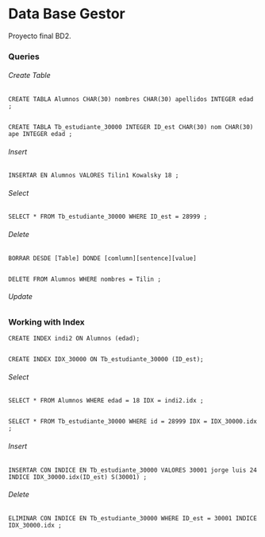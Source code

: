 
Data Base Gestor
================

Proyecto final BD2.

### Queries


###### Create Table

    CREATE TABLA Alumnos CHAR(30) nombres CHAR(30) apellidos INTEGER edad ;


    CREATE TABLA Tb_estudiante_30000 INTEGER ID_est CHAR(30) nom CHAR(30) ape INTEGER edad ;

###### Insert

    INSERTAR EN Alumnos VALORES Tilin1 Kowalsky 18 ;

###### Select

    SELECT * FROM Tb_estudiante_30000 WHERE ID_est = 28999 ;

###### Delete

    BORRAR DESDE [Table] DONDE [comlumn][sentence][value]


    DELETE FROM Alumnos WHERE nombres = Tilin ;

###### Update


### Working with Index

    CREATE INDEX indi2 ON Alumnos (edad);


    CREATE INDEX IDX_30000 ON Tb_estudiante_30000 (ID_est);

###### Select

    SELECT * FROM Alumnos WHERE edad = 18 IDX = indi2.idx ;


    SELECT * FROM Tb_estudiante_30000 WHERE id = 28999 IDX = IDX_30000.idx ;

###### Insert

    INSERTAR CON INDICE EN Tb_estudiante_30000 VALORES 30001 jorge luis 24 INDICE IDX_30000.idx(ID_est) S(30001) ;

###### Delete

    ELIMINAR CON INDICE EN Tb_estudiante_30000 WHERE ID_est = 30001 INDICE IDX_30000.idx ;


